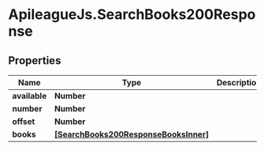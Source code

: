 # ApileagueJs.SearchBooks200Response

## Properties

Name | Type | Description | Notes
------------ | ------------- | ------------- | -------------
**available** | **Number** |  | [optional] 
**number** | **Number** |  | [optional] 
**offset** | **Number** |  | [optional] 
**books** | [**[SearchBooks200ResponseBooksInner]**](SearchBooks200ResponseBooksInner.md) |  | [optional] 


